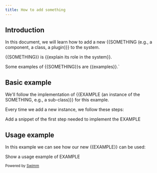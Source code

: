 ```yaml
---
title: How to add something
---
```

## Introduction

In this document, we will learn how to add a new {{SOMETHING (e.g., a component, a class, a plugin)}} to the system.

{{SOMETHING}} is {{explain its role in the system}}.

Some examples of {{SOMETHING}}s are {{examples}}.\`

## Basic example

We'll follow the implementation of {{EXAMPLE (an instance of the SOMETHING, e.g., a sub-class)}} for this example.

Every time we add a new instance, we follow these steps:

<SwmSnippetPlaceholder>

Add a snippet of the first step needed to implement the EXAMPLE

</SwmSnippetPlaceholder>

## Usage example

In this example we can see how our new {{EXAMPLE}} can be used:

<SwmSnippetPlaceholder>

Show a usage example of EXAMPLE

</SwmSnippetPlaceholder>

<SwmMeta version="3.0.0" repo-id="Z2l0aHViJTNBJTNBcmVwbzElM0ElM0FwYW4tdXNlcjE=" repo-name="repo1"><sup>Powered by [Swimm](https://app.swimm.io/)</sup></SwmMeta>
